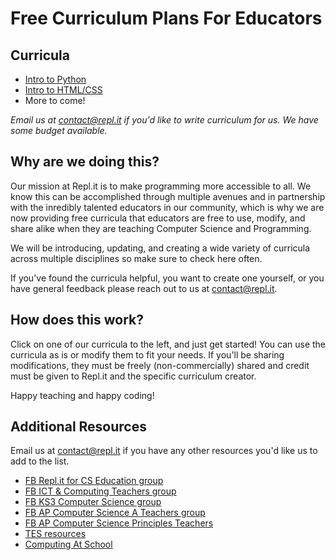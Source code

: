# **Free Curriculum Plans For Educators**

## Curricula
- [Intro to Python](https://docs.repl.it/curriculum/introPython)
- [Intro to HTML/CSS](https://docs.repl.it/curriculum/introHTMLCSS)
- More to come! 

*Email us at contact@repl.it if you'd like to write curriculum for us. We have some budget available.*

## **Why are we doing this?**

Our mission at Repl.it is to make programming more accessible to all. We know this can be accomplished through multiple avenues and in partnership with the inredibly talented educators in our community, which is why we are now providing free curricula that educators are free to use, modify, and share alike when they are teaching Computer Science and Programming.

We will be introducing, updating, and creating a wide variety of curricula across multiple disciplines so make sure to check here often.

If you've found the curricula helpful, you want to create one yourself, or you have general feedback please reach out to us at contact@repl.it.

## **How does this work?**

Click on one of our curricula to the left, and just get started! You can use the curricula as is or modify them to fit your needs. If you'll be sharing modifications, they must be freely (non-commercially) shared and credit must be given to Repl.it and the specific curriculum creator. 

Happy teaching and happy coding!

## **Additional Resources**

Email us at contact@repl.it if you have any other resources you'd like us to add to the list.

- [FB Repl.it for CS Education group](https://www.facebook.com/groups/replitforcseducation/)
- [FB ICT & Computing Teachers group](https://www.facebook.com/groups/ict.computing/)
- [FB KS3 Computer Science group](https://www.facebook.com/groups/ks3computing/)
- [FB AP Computer Science A Teachers group](https://www.facebook.com/groups/APComputerScienceTeachers/)
- [FB AP Computer Science Principles Teachers](https://www.facebook.com/groups/APComputerSciencePrinciples)
- [TES resources](https://www.tes.com/teaching-resources)
- [Computing At School](https://www.computingatschool.org.uk/)